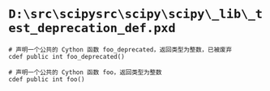 # `D:\src\scipysrc\scipy\scipy\_lib\_test_deprecation_def.pxd`

```
# 声明一个公共的 Cython 函数 foo_deprecated，返回类型为整数，已被废弃
cdef public int foo_deprecated()

# 声明一个公共的 Cython 函数 foo，返回类型为整数
cdef public int foo()
```